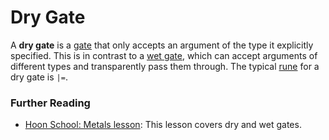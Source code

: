 # Dry Gate

A **dry gate** is a [gate](/glossary/gate) that only accepts an argument of the type it explicitly specified. This is in contrast to a [wet gate](/glossary/wet-gate), which can accept arguments of different types and transparently pass them through. The typical [rune](/glossary/rune) for a dry gate is `|=`.

### Further Reading

- [Hoon School: Metals lesson](/courses/hoon-school/R-metals): This lesson covers dry and wet gates.
